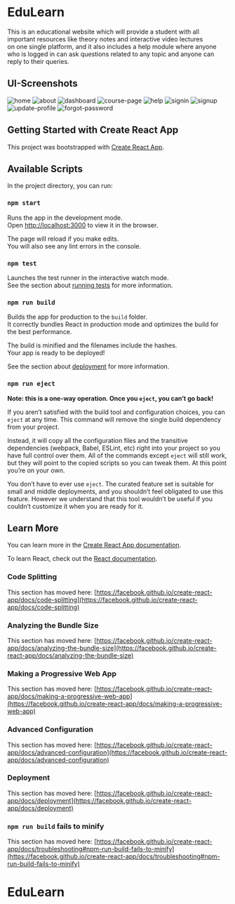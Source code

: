 # EduLearn

This is an educational website which will provide a student with all \
important resources like theory notes and interactive video lectures \
on one single platform, and it also includes a help module where anyone who is logged in can ask questions related to any topic and anyone can reply to their queries.

## UI-Screenshots

![home](https://github.com/vanshkarnwal13/EduLearn/blob/main/ui-screenshots/home.PNG?raw=true)
![about](https://github.com/vanshkarnwal13/EduLearn/blob/main/ui-screenshots/about.png?raw=true)
![dashboard](https://github.com/vanshkarnwal13/EduLearn/blob/main/ui-screenshots/dashboard.PNG?raw=true)
![course-page](https://github.com/vanshkarnwal13/EduLearn/blob/main/ui-screenshots/course-page.png?raw=true)
![help](https://github.com/vanshkarnwal13/EduLearn/blob/main/ui-screenshots/help.PNG?raw=true)
![signin](https://github.com/vanshkarnwal13/EduLearn/blob/main/ui-screenshots/signin.PNG?raw=true)
![signup](https://github.com/vanshkarnwal13/EduLearn/blob/main/ui-screenshots/signup.PNG?raw=true)
![update-profile](https://github.com/vanshkarnwal13/EduLearn/blob/main/ui-screenshots/update-profile.png?raw=true)
![forgot-password](https://github.com/vanshkarnwal13/EduLearn/blob/main/ui-screenshots/forgot-password.png?raw=true)

## Getting Started with Create React App

This project was bootstrapped with [Create React App](https://github.com/facebook/create-react-app).

## Available Scripts

In the project directory, you can run:

### `npm start`

Runs the app in the development mode.\
Open [http://localhost:3000](http://localhost:3000) to view it in the browser.

The page will reload if you make edits.\
You will also see any lint errors in the console.

### `npm test`

Launches the test runner in the interactive watch mode.\
See the section about [running tests](https://facebook.github.io/create-react-app/docs/running-tests) for more information.

### `npm run build`

Builds the app for production to the `build` folder.\
It correctly bundles React in production mode and optimizes the build for the best performance.

The build is minified and the filenames include the hashes.\
Your app is ready to be deployed!

See the section about [deployment](https://facebook.github.io/create-react-app/docs/deployment) for more information.

### `npm run eject`

**Note: this is a one-way operation. Once you `eject`, you can’t go back!**

If you aren’t satisfied with the build tool and configuration choices, you can `eject` at any time. This command will remove the single build dependency from your project.

Instead, it will copy all the configuration files and the transitive dependencies (webpack, Babel, ESLint, etc) right into your project so you have full control over them. All of the commands except `eject` will still work, but they will point to the copied scripts so you can tweak them. At this point you’re on your own.

You don’t have to ever use `eject`. The curated feature set is suitable for small and middle deployments, and you shouldn’t feel obligated to use this feature. However we understand that this tool wouldn’t be useful if you couldn’t customize it when you are ready for it.

## Learn More

You can learn more in the [Create React App documentation](https://facebook.github.io/create-react-app/docs/getting-started).

To learn React, check out the [React documentation](https://reactjs.org/).

### Code Splitting

This section has moved here: [https://facebook.github.io/create-react-app/docs/code-splitting](https://facebook.github.io/create-react-app/docs/code-splitting)

### Analyzing the Bundle Size

This section has moved here: [https://facebook.github.io/create-react-app/docs/analyzing-the-bundle-size](https://facebook.github.io/create-react-app/docs/analyzing-the-bundle-size)

### Making a Progressive Web App

This section has moved here: [https://facebook.github.io/create-react-app/docs/making-a-progressive-web-app](https://facebook.github.io/create-react-app/docs/making-a-progressive-web-app)

### Advanced Configuration

This section has moved here: [https://facebook.github.io/create-react-app/docs/advanced-configuration](https://facebook.github.io/create-react-app/docs/advanced-configuration)

### Deployment

This section has moved here: [https://facebook.github.io/create-react-app/docs/deployment](https://facebook.github.io/create-react-app/docs/deployment)

### `npm run build` fails to minify

This section has moved here: [https://facebook.github.io/create-react-app/docs/troubleshooting#npm-run-build-fails-to-minify](https://facebook.github.io/create-react-app/docs/troubleshooting#npm-run-build-fails-to-minify)
# EduLearn
